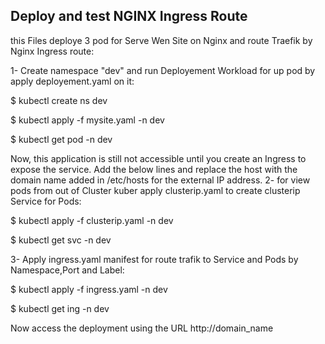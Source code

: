 ## Deploy and test NGINX Ingress Route
this Files deploye 3 pod for Serve Wen Site on Nginx and route Traefik by Nginx Ingress route: 

1- Create namespace "dev" and run Deployement Workload for up pod by apply deployement.yaml on it:

$ kubectl create ns dev

$ kubectl apply -f mysite.yaml -n dev

$ kubectl get pod -n dev

Now, this application is still not accessible until you create an Ingress to expose the service.
Add the below lines and replace the host with the domain name added in /etc/hosts for the external IP address.
2- for view pods from out of Cluster kuber apply clusterip.yaml to create clusterip Service for Pods:

$ kubectl apply -f clusterip.yaml -n dev

$ kubectl get svc -n dev

3- Apply ingress.yaml manifest for route trafik to Service and Pods by Namespace,Port and Label:

$ kubectl apply -f ingress.yaml -n dev

$ kubectl get ing -n dev

Now access the deployment using the URL http://domain_name
